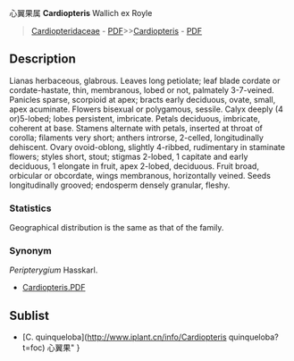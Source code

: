 心翼果属  **Cardiopteris** Wallich ex Royle

> [Cardiopteridaceae](http://www.iplant.cn/info/Cardiopteridaceae?t=foc) - [PDF](http://www.iplant.cn/foc/pdf/Cardiopteridaceae.pdf)>>[Cardiopteris](http://www.iplant.cn/info/Cardiopteris?t=foc) - [PDF](http://www.iplant.cn/foc/pdf/Cardiopteris.pdf)

## Description

Lianas herbaceous, glabrous. Leaves long petiolate; leaf blade cordate or cordate-hastate, thin, membranous, lobed or not, palmately 3-7-veined. Panicles sparse, scorpioid at apex; bracts early deciduous, ovate, small, apex acuminate. Flowers bisexual or polygamous, sessile. Calyx deeply (4 or)5-lobed; lobes persistent, imbricate. Petals deciduous, imbricate, coherent at base. Stamens alternate with petals, inserted at throat of corolla; filaments very short; anthers introrse, 2-celled, longitudinally dehiscent. Ovary ovoid-oblong, slightly 4-ribbed, rudimentary in staminate flowers; styles short, stout; stigmas 2-lobed, 1 capitate and early deciduous, 1 elongate in fruit, apex 2-lobed, deciduous. Fruit broad, orbicular or obcordate, wings membranous, horizontally veined. Seeds longitudinally grooved; endosperm densely granular, fleshy.

### Statistics
Geographical distribution is the same as that of the family.

### Synonym
*Peripterygium* Hasskarl.

* [Cardiopteris.PDF](http://www.iplant.cn/foc/pdf/Cardiopteris.pdf)

## Sublist

* [C.  quinqueloba](http://www.iplant.cn/info/Cardiopteris quinqueloba?t=foc) 心翼果"
}